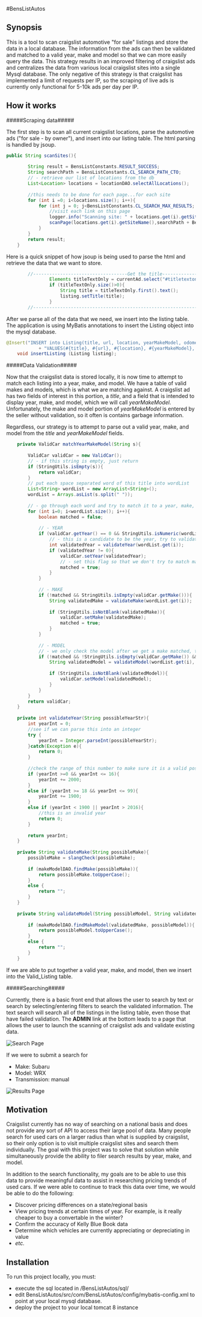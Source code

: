 #BensListAutos

## Synopsis

This is a tool to scan craigslist automotive "for sale" listings and store the data in a local database.  The information from the ads can then be validated and matched to a valid year, make and model so that we can more easily query the data.  This strategy results in an improved filtering of craigslist ads and centralizes the data from various local craigslist sites into a single Mysql database.  The only negative of this strategy is that craigslist has implemented a limit of requests per IP, so the scraping of live ads is currently only functional for 5-10k ads per day per IP.

## How it works

#####Scraping data#####

The first step is to scan all current craigslist locations, parse the automotive ads ("for sale - by owner"), and insert into our listing table.  The html parsing is handled by jsoup.
```java
public String scanSites(){
		
		String result = BensListConstants.RESULT_SUCCESS;
		String searchPath = BensListConstants.CL_SEARCH_PATH_CTO;
		// - retrieve our list of locations from the db
		List<Location> locations = locationDAO.selectAllLocations();
		
		//this needs to be done for each page...for each site
		for (int i =0; i<locations.size(); i++){
			for (int j = 0; j<BensListConstants.CL_SEARCH_MAX_RESULTS; j+=BensListConstants.CL_SEARCH_RESULTS_PER_PAGE){
				//visit each link on this page
				logger.info("Scanning site: " + locations.get(i).getSiteName() + " Page Offset:" + j);
				scanPage(locations.get(i).getSiteName(),searchPath + BensListConstants.CL_SEARCH_PATH_PAGE_PARAM + j);
			}
		}
		return result;
	}
```

Here is a quick snippet of how jsoup is being used to parse the html and retrieve the data that we want to store.
```java
        //-----------------------------------Get the title-------------------------------------------------------------
				Elements titleTextOnly = currentAd.select("#titletextonly");
				if (titleTextOnly.size()>0){
					String title = titleTextOnly.first().text();
					listing.setTitle(title);
				}
        //-------------------------------------------------------------------------------------------------------------
```

After we parse all of the data that we need, we insert into the listing table.  The application is using MyBatis annotations to insert the Listing object into the mysql database.
```java
@Insert("INSERT into Listing(title, url, location, yearMakeModel, odometer, vehicleCondition, cylinders, drive, fuel, color, titleStatus, size, transmission, vehicleType, description, price, postedDate, validateStatus) "
			+ "VALUES(#{title}, #{url}, #{location}, #{yearMakeModel}, #{odometer}, #{condition}, #{cylinders}, #{drive}, #{fuel}, #{color}, #{titleStatus}, #{size}, #{transmission}, #{type}, #{description}, #{price}, #{postedDate}, #{validateStatus})")
	void insertListing (Listing listing);
```

#####Data Validation#####

Now that the craigslist data is stored locally, it is now time to attempt to match each listing into a year, make, and model.  We have a table of valid makes and models, which is what we are matching against.  A craigslist ad has two fields of interest in this portion, a *title*, and a field that is intended to display year, make, and model, which we will call *yearMakeModel*.  Unfortunately, the make and model portion of *yearMakeModel* is entered by the seller without validation, so it often is contains garbage information.

Regardless, our strategy is to attempt to parse out a valid year, make, and model from the *title* and *yearMakeModel* fields.  

```java
	private ValidCar matchYearMakeModel(String s){
		
		ValidCar validCar = new ValidCar();
		// - if this string is empty, just return
		if (StringUtils.isEmpty(s)){
			return validCar;
		}
		// put each space separated word of this title into wordList
		List<String> wordList = new ArrayList<String>();
		wordList = Arrays.asList(s.split(" "));
		
		// - go through each word and try to match it to a year, make, or a model.  Once matched, remove it from the arrayList
		for (int i=0; i<wordList.size(); i++){
			boolean matched = false;
				
			// - YEAR
			if (validCar.getYear() == 0 && StringUtils.isNumeric(wordList.get(i))){
				// - this is a candidate to be the year, try to validate
				int validatedYear = validateYear(wordList.get(i));
				if (validatedYear != 0){
					validCar.setYear(validatedYear);
					// - set this flag so that we don't try to match make/model of this word.
					matched = true;
				}
			}
			
			// - MAKE
			if (!matched && StringUtils.isEmpty(validCar.getMake())){
				String validatedMake = validateMake(wordList.get(i));
					
				if (StringUtils.isNotBlank(validatedMake)){
					validCar.setMake(validatedMake);
					matched = true;
				}
			}
			
			// - MODEL
			// - we only check the model after we get a make matched, this is to improve our query to match a model.
			if (!matched && !StringUtils.isEmpty(validCar.getMake()) && StringUtils.isEmpty(validCar.getModel())){
				String validatedModel = validateModel(wordList.get(i), validCar.getMake());
					
				if (StringUtils.isNotBlank(validatedModel)){
					validCar.setModel(validatedModel);
				}
			}
		}
		return validCar;
	}
	
	private int validateYear(String possibleYearStr){
		int yearInt = 0;
		//see if we can parse this into an integer
		try {
			yearInt = Integer.parseInt(possibleYearStr);
		}catch(Exception e){
			return 0;
		}
		
		//check the range of this number to make sure it is a valid possibility.
		if (yearInt >=0 && yearInt <= 16){
			yearInt += 2000;
		}
		else if (yearInt >= 18 && yearInt <= 99){
			yearInt += 1900;
		} 
		else if (yearInt < 1900 || yearInt > 2016){
			//this is an invalid year
			return 0;
		}
		
		return yearInt;
	}
	
	private String validateMake(String possibleMake){
		possibleMake = slangCheck(possibleMake);
		
		if (makeModelDAO.findMake(possibleMake)){
			return possibleMake.toUpperCase();
		}
		else {
			return "";
		}
	}
	
	private String validateModel(String possibleModel, String validatedMake){
		
		if (makeModelDAO.findMakeModel(validatedMake, possibleModel)){
			return possibleModel.toUpperCase();
		}
		else {
			return "";
		}
	}
```

If we are able to put together a valid year, make, and model, then we insert into the Valid_Listing table.  

#####Searching#####

Currently, there is a basic front end that allows the user to search by text or search by selecting/entering filters to search the validated information.  The text search will search all of the listings in the listing table, even those that have failed validation.  The **ADMIN** link at the bottom leads to a page that allows the user to launch the scanning of craigslist ads and validate existing data.

![Search Page](http://i.imgur.com/aXsqboM.png)

If we were to submit a search for 
 - Make: Subaru
 - Model: WRX
 - Transmission: manual

![Results Page](http://i.imgur.com/8dkiIgN.png)


## Motivation

Craigslist currently has no way of searching on a national basis and does not provide any sort of API to access their large pool of data.  Many people search for used cars on a larger radius than what is supplied by craigslist, so their only option is to visit multiple craigslist sites and search them individually.  The goal with this project was to solve that solution while simultaneously provide the ability to filer search results by year, make, and model.

In addition to the search functionality, my goals are to be able to use this data to provide meaningful data to assist in researching pricing trends of used cars.  If we were able to continue to track this data over time, we would be able to do the following:

 - Discover pricing differences on a state/regional basis
 - View pricing trends at certain times of year.  For example, is it really cheaper to buy a convertable in the winter?
 - Confirm the accuracy of Kelly Blue Book data
 - Determine which vehicles are currently appreciating or depreciating in value
 - *etc.*


## Installation

To run this project locally, you must:
 - execute the sql located in /BensListAutos/sql/
 - edit BensListAutos/src/com/BensListAutos/config/mybatis-config.xml to point at your local mysql database.
 - deploy the project to your local tomcat 8 instance
